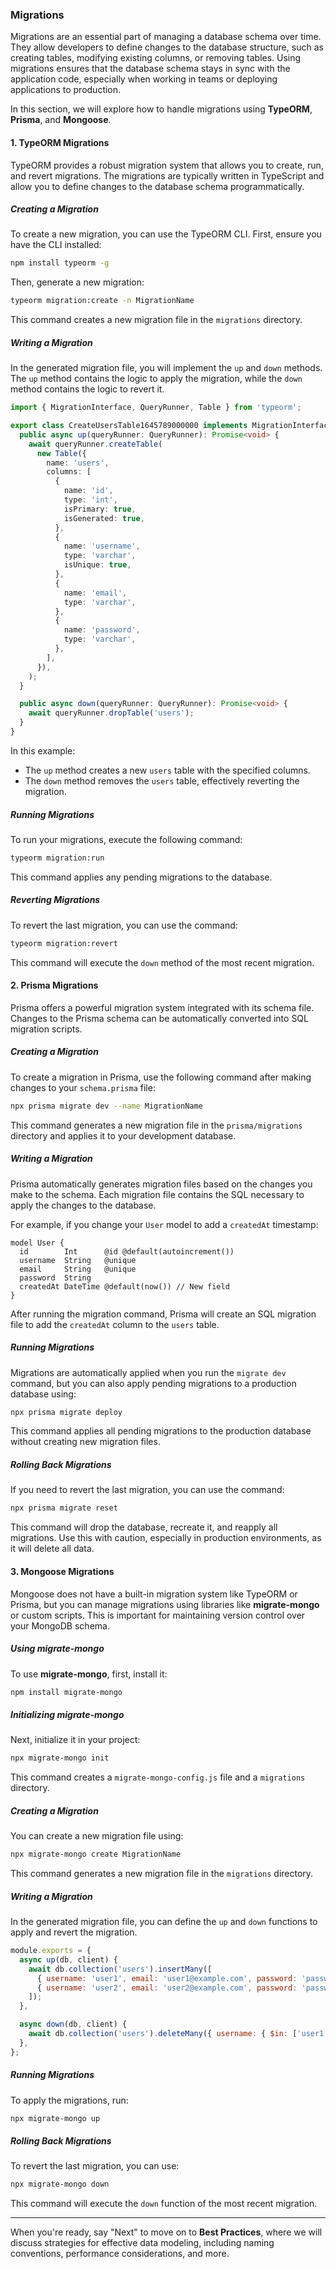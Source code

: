 ### Migrations

Migrations are an essential part of managing a database schema over time. They allow developers to define changes to the database structure, such as creating tables, modifying existing columns, or removing tables. Using migrations ensures that the database schema stays in sync with the application code, especially when working in teams or deploying applications to production.

In this section, we will explore how to handle migrations using **TypeORM**, **Prisma**, and **Mongoose**.

#### 1. TypeORM Migrations

TypeORM provides a robust migration system that allows you to create, run, and revert migrations. The migrations are typically written in TypeScript and allow you to define changes to the database schema programmatically.

##### Creating a Migration

To create a new migration, you can use the TypeORM CLI. First, ensure you have the CLI installed:

```bash
npm install typeorm -g
```

Then, generate a new migration:

```bash
typeorm migration:create -n MigrationName
```

This command creates a new migration file in the `migrations` directory.

##### Writing a Migration

In the generated migration file, you will implement the `up` and `down` methods. The `up` method contains the logic to apply the migration, while the `down` method contains the logic to revert it.

```typescript
import { MigrationInterface, QueryRunner, Table } from 'typeorm';

export class CreateUsersTable1645789000000 implements MigrationInterface {
  public async up(queryRunner: QueryRunner): Promise<void> {
    await queryRunner.createTable(
      new Table({
        name: 'users',
        columns: [
          {
            name: 'id',
            type: 'int',
            isPrimary: true,
            isGenerated: true,
          },
          {
            name: 'username',
            type: 'varchar',
            isUnique: true,
          },
          {
            name: 'email',
            type: 'varchar',
          },
          {
            name: 'password',
            type: 'varchar',
          },
        ],
      }),
    );
  }

  public async down(queryRunner: QueryRunner): Promise<void> {
    await queryRunner.dropTable('users');
  }
}
```

In this example:
- The `up` method creates a new `users` table with the specified columns.
- The `down` method removes the `users` table, effectively reverting the migration.

##### Running Migrations

To run your migrations, execute the following command:

```bash
typeorm migration:run
```

This command applies any pending migrations to the database.

##### Reverting Migrations

To revert the last migration, you can use the command:

```bash
typeorm migration:revert
```

This command will execute the `down` method of the most recent migration.

#### 2. Prisma Migrations

Prisma offers a powerful migration system integrated with its schema file. Changes to the Prisma schema can be automatically converted into SQL migration scripts.

##### Creating a Migration

To create a migration in Prisma, use the following command after making changes to your `schema.prisma` file:

```bash
npx prisma migrate dev --name MigrationName
```

This command generates a new migration file in the `prisma/migrations` directory and applies it to your development database.

##### Writing a Migration

Prisma automatically generates migration files based on the changes you make to the schema. Each migration file contains the SQL necessary to apply the changes to the database.

For example, if you change your `User` model to add a `createdAt` timestamp:

```prisma
model User {
  id        Int      @id @default(autoincrement())
  username  String   @unique
  email     String   @unique
  password  String
  createdAt DateTime @default(now()) // New field
}
```

After running the migration command, Prisma will create an SQL migration file to add the `createdAt` column to the `users` table.

##### Running Migrations

Migrations are automatically applied when you run the `migrate dev` command, but you can also apply pending migrations to a production database using:

```bash
npx prisma migrate deploy
```

This command applies all pending migrations to the production database without creating new migration files.

##### Rolling Back Migrations

If you need to revert the last migration, you can use the command:

```bash
npx prisma migrate reset
```

This command will drop the database, recreate it, and reapply all migrations. Use this with caution, especially in production environments, as it will delete all data.

#### 3. Mongoose Migrations

Mongoose does not have a built-in migration system like TypeORM or Prisma, but you can manage migrations using libraries like **migrate-mongo** or custom scripts. This is important for maintaining version control over your MongoDB schema.

##### Using migrate-mongo

To use **migrate-mongo**, first, install it:

```bash
npm install migrate-mongo
```

##### Initializing migrate-mongo

Next, initialize it in your project:

```bash
npx migrate-mongo init
```

This command creates a `migrate-mongo-config.js` file and a `migrations` directory.

##### Creating a Migration

You can create a new migration file using:

```bash
npx migrate-mongo create MigrationName
```

This command generates a new migration file in the `migrations` directory.

##### Writing a Migration

In the generated migration file, you can define the `up` and `down` functions to apply and revert the migration.

```javascript
module.exports = {
  async up(db, client) {
    await db.collection('users').insertMany([
      { username: 'user1', email: 'user1@example.com', password: 'password1' },
      { username: 'user2', email: 'user2@example.com', password: 'password2' },
    ]);
  },

  async down(db, client) {
    await db.collection('users').deleteMany({ username: { $in: ['user1', 'user2'] } });
  },
};
```

##### Running Migrations

To apply the migrations, run:

```bash
npx migrate-mongo up
```

##### Rolling Back Migrations

To revert the last migration, you can use:

```bash
npx migrate-mongo down
```

This command will execute the `down` function of the most recent migration.

---

When you're ready, say "Next" to move on to **Best Practices**, where we will discuss strategies for effective data modeling, including naming conventions, performance considerations, and more.
